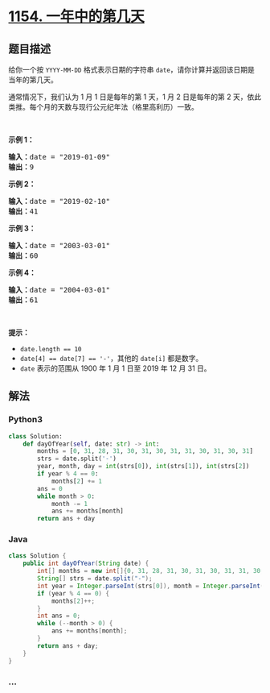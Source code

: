 # [1154. 一年中的第几天](https://leetcode-cn.com/problems/day-of-the-year)



## 题目描述

<!-- 这里写题目描述 -->

<p>给你一个按 <code>YYYY-MM-DD</code> 格式表示日期的字符串&nbsp;<code>date</code>，请你计算并返回该日期是当年的第几天。</p>

<p>通常情况下，我们认为 1 月 1 日是每年的第 1 天，1 月 2 日是每年的第 2 天，依此类推。每个月的天数与现行公元纪年法（格里高利历）一致。</p>

<p>&nbsp;</p>

<p><strong>示例 1：</strong></p>

<pre><strong>输入：</strong>date = &quot;2019-01-09&quot;
<strong>输出：</strong>9
</pre>

<p><strong>示例 2：</strong></p>

<pre><strong>输入：</strong>date = &quot;2019-02-10&quot;
<strong>输出：</strong>41
</pre>

<p><strong>示例 3：</strong></p>

<pre><strong>输入：</strong>date = &quot;2003-03-01&quot;
<strong>输出：</strong>60
</pre>

<p><strong>示例 4：</strong></p>

<pre><strong>输入：</strong>date = &quot;2004-03-01&quot;
<strong>输出：</strong>61</pre>

<p>&nbsp;</p>

<p><strong>提示：</strong></p>

<ul>
	<li><code>date.length == 10</code></li>
	<li><code>date[4] == date[7] == &#39;-&#39;</code>，其他的&nbsp;<code>date[i]</code>&nbsp;都是数字。</li>
	<li><code>date</code> 表示的范围从 1900 年 1 月 1 日至 2019 年 12 月 31 日。</li>
</ul>


## 解法

<!-- 这里可写通用的实现逻辑 -->

<!-- tabs:start -->

### **Python3**

<!-- 这里可写当前语言的特殊实现逻辑 -->

```python
class Solution:
    def dayOfYear(self, date: str) -> int:
        months = [0, 31, 28, 31, 30, 31, 30, 31, 31, 30, 31, 30, 31]
        strs = date.split('-')
        year, month, day = int(strs[0]), int(strs[1]), int(strs[2])
        if year % 4 == 0:
            months[2] += 1
        ans = 0
        while month > 0:
            month -= 1
            ans += months[month]
        return ans + day
```

### **Java**

<!-- 这里可写当前语言的特殊实现逻辑 -->

```java
class Solution {
    public int dayOfYear(String date) {
        int[] months = new int[]{0, 31, 28, 31, 30, 31, 30, 31, 31, 30, 31, 30, 31};
        String[] strs = date.split("-");
        int year = Integer.parseInt(strs[0]), month = Integer.parseInt(strs[1]), day = Integer.parseInt(strs[2]);
        if (year % 4 == 0) {
            months[2]++;
        }
        int ans = 0;
        while (--month > 0) {
            ans += months[month];
        }
        return ans + day;
    }
}
```

### **...**

```

```

<!-- tabs:end -->
